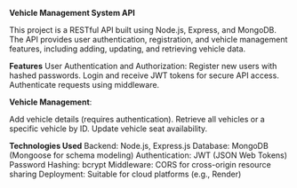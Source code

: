 
**Vehicle Management System API**


This project is a RESTful API built using Node.js, Express, and MongoDB. The API provides user authentication, registration, and vehicle management features, including adding, updating, and retrieving vehicle data.

**Features**
User Authentication and Authorization:
Register new users with hashed passwords.
Login and receive JWT tokens for secure API access.
Authenticate requests using middleware.

**Vehicle Management**:

Add vehicle details (requires authentication).
Retrieve all vehicles or a specific vehicle by ID.
Update vehicle seat availability.

**Technologies Used**
Backend: Node.js, Express.js
Database: MongoDB (Mongoose for schema modeling)
Authentication: JWT (JSON Web Tokens)
Password Hashing: bcrypt
Middleware: CORS for cross-origin resource sharing
Deployment: Suitable for cloud platforms (e.g., Render)
